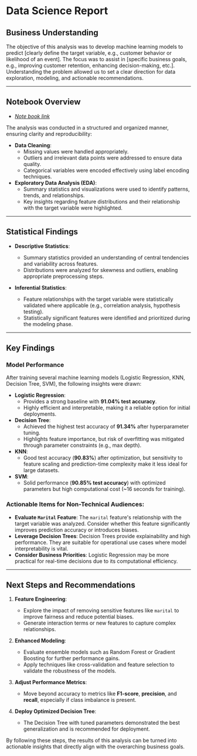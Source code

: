 # **Data Science Report**

## **Business Understanding**
The objective of this analysis was to develop machine learning models to predict [clearly define the target variable, e.g., customer behavior or likelihood of an event]. The focus was to assist in [specific business goals, e.g., improving customer retention, enhancing decision-making, etc.]. Understanding the problem allowed us to set a clear direction for data exploration, modeling, and actionable recommendations.

---

## **Notebook Overview**
- [*Note book link*](https://github.com/lenguyen8888/Berkeley_ML_AI_Pract_III/blob/main/prompt_III.ipynb)

The analysis was conducted in a structured and organized manner, ensuring clarity and reproducibility:
- **Data Cleaning**: 
  - Missing values were handled appropriately.
  - Outliers and irrelevant data points were addressed to ensure data quality.
  - Categorical variables were encoded effectively using label encoding techniques.
- **Exploratory Data Analysis (EDA)**:
  - Summary statistics and visualizations were used to identify patterns, trends, and relationships.
  - Key insights regarding feature distributions and their relationship with the target variable were highlighted.

---

## **Statistical Findings**
- **Descriptive Statistics**:
  - Summary statistics provided an understanding of central tendencies and variability across features.
  - Distributions were analyzed for skewness and outliers, enabling appropriate preprocessing steps.

- **Inferential Statistics**:
  - Feature relationships with the target variable were statistically validated where applicable (e.g., correlation analysis, hypothesis testing).
  - Statistically significant features were identified and prioritized during the modeling phase.

---

## **Key Findings**
### **Model Performance**
After training several machine learning models (Logistic Regression, KNN, Decision Tree, SVM), the following insights were drawn:
- **Logistic Regression**:
  - Provides a strong baseline with **91.04% test accuracy**.
  - Highly efficient and interpretable, making it a reliable option for initial deployments.
- **Decision Tree**:
  - Achieved the highest test accuracy of **91.34%** after hyperparameter tuning.
  - Highlights feature importance, but risk of overfitting was mitigated through parameter constraints (e.g., max depth).
- **KNN**:
  - Good test accuracy (**90.83%**) after optimization, but sensitivity to feature scaling and prediction-time complexity make it less ideal for large datasets.
- **SVM**:
  - Solid performance (**90.85% test accuracy**) with optimized parameters but high computational cost (~16 seconds for training).

### **Actionable Items for Non-Technical Audiences**:
- **Evaluate `Marital` Feature**:
  The `marital` feature's relationship with the target variable was analyzed. Consider whether this feature significantly improves prediction accuracy or introduces biases.
- **Leverage Decision Trees**:
  Decision Trees provide explainability and high performance. They are suitable for operational use cases where model interpretability is vital.
- **Consider Business Priorities**:
  Logistic Regression may be more practical for real-time decisions due to its computational efficiency.

---

## **Next Steps and Recommendations**
1. **Feature Engineering**:
   - Explore the impact of removing sensitive features like `marital` to improve fairness and reduce potential biases.
   - Generate interaction terms or new features to capture complex relationships.

2. **Enhanced Modeling**:
   - Evaluate ensemble models such as Random Forest or Gradient Boosting for further performance gains.
   - Apply techniques like cross-validation and feature selection to validate the robustness of the models.

3. **Adjust Performance Metrics**:
   - Move beyond accuracy to metrics like **F1-score**, **precision**, and **recall**, especially if class imbalance is present.

4. **Deploy Optimized Decision Tree**:
   - The Decision Tree with tuned parameters demonstrated the best generalization and is recommended for deployment.

By following these steps, the results of this analysis can be turned into actionable insights that directly align with the overarching business goals.
